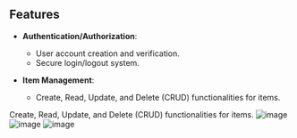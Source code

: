 ## Features
- **Authentication/Authorization**:
  - User account creation and verification.
  - Secure login/logout system.

- **Item Management**:
  - Create, Read, Update, and Delete (CRUD) functionalities for items.

Create, Read, Update, and Delete (CRUD) functionalities for items.
![image](https://github.com/user-attachments/assets/4b87e4a8-d23e-44a6-96eb-ec07779d0f64)
![image](https://github.com/user-attachments/assets/410eb925-2c7d-4d29-8c28-3933da796133)
![image](https://github.com/user-attachments/assets/2ba972e2-6014-4e38-9886-1df914b61030)
